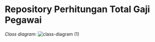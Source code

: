 # Repository Perhitungan Total Gaji Pegawai

_Class diagram:_
![class-diagram (1)](https://github.com/alazdev/PerhitunganTotalGajiPegawai/assets/41877057/7a412b2c-4318-4b15-881a-6949a2f74e8d)
